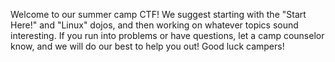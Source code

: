 Welcome to our summer camp CTF! We suggest starting with the "Start Here!" and "Linux" dojos, and then working on whatever topics sound interesting. If you run into problems or have questions, let a camp counselor know, and we will do our best to help you out! Good luck campers!
